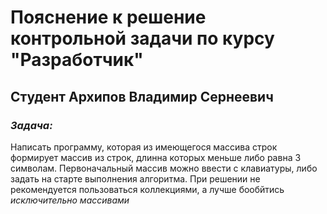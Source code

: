 # Пояснение к решение контрольной задачи по курсу "Разработчик"

## Студент Архипов Владимир Сернеевич  

### _Задача:_
 
 Написать программу, которая из имеющегося массива строк формирует массив из строк, длинна которых меньше либо равна 3 символам. Первоначальный массив можно ввести с клавиатуры, либо задать на старте выполнения алгоритма. При решении не рекомендуется пользоваться коллекциями, а лучше бообйтись *исключительно массивами*

